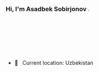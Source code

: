 ### Hi, I'm Asadbek Sobirjonov <img src="https://media.giphy.com/media/hvRJCLFzcasrR4ia7z/giphy.gif" width="3%">

- 📍 &nbsp; Current location: Uzbekistan
